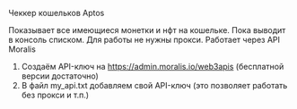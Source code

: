 Чеккер кошельков Aptos

Показывает все имеющиеся монетки и нфт на кошельке. Пока выводит в консоль списком.
Для работы не нужны прокси. Работает через API Moralis

1. Создаём API-ключ на https://admin.moralis.io/web3apis (бесплатной версии достаточно)
2. В файл my_api.txt добавляем свой API-ключ (это позволяет работать без прокси и т.п.)